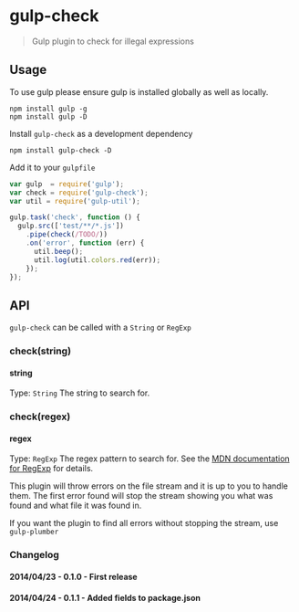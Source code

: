 # gulp-check
> Gulp plugin to check for illegal expressions

## Usage

To use gulp please ensure gulp is installed globally as well as locally. 
```
npm install gulp -g
npm install gulp -D
```

Install `gulp-check` as a development dependency
```shell
npm install gulp-check -D
```

Add it to your `gulpfile`
```javascript
var gulp  = require('gulp');
var check = require('gulp-check');
var util = require('gulp-util');

gulp.task('check', function () {
  gulp.src(['test/**/*.js'])
    .pipe(check(/TODO/))
    .on('error', function (err) {
      util.beep();
      util.log(util.colors.red(err));
    });
});
```

## API
`gulp-check` can be called with a `String` or `RegExp`

### check(string)
#### string
Type: `String`
The string to search for.

### check(regex)
#### regex
Type: `RegExp`
The regex pattern to search for. See the [MDN documentation for RegExp](https://developer.mozilla.org/en-US/docs/Web/JavaScript/Reference/Global_Objects/RegExp) for details.

This plugin will throw errors on the file stream and it is up to you to handle them. The first error found will stop the stream showing you what was found and what file it was found in.

If you want the plugin to find all errors without stopping the stream, use `gulp-plumber`

### Changelog
#### 2014/04/23 - 0.1.0 - First release
#### 2014/04/24 - 0.1.1 - Added fields to package.json

